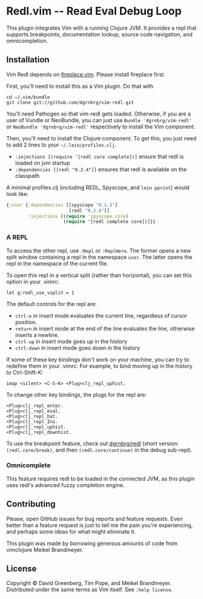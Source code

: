 # Redl.vim -- Read Eval Debug Loop

This plugin integrates Vim with a running Clojure JVM. It provides a repl that
supports breakpoints, documentation lookup, source code navigation, and
omnicompletion.

## Installation

Vim Redl depends on [fireplace.vim](https://github.com/tpope/vim-fireplace).
Please install fireplace first.

First, you'll need to install this as a Vim plugin. Do that with

    cd ~/.vim/bundle
    git clone git://github.com/dgrnbrg/vim-redl.git

You'll need Pathogen so that vim-redl gets loaded. Otherwise, if you are
a user of Vundle or NeoBundle, you can just use `Bundle 'dgrnbrg/vim-redl'`
or `NeoBundle 'dgrnbrg/vim-redl'` respectively to install the Vim component.

Then, you'll need to install the Clojure component. To get this, you just need to add 2 lines
to your `~/.lein/profiles.clj`.

- `:injections [(require '[redl core complete])]` ensure that redl is loaded on jvm startup
- `:dependencies [[redl "0.2.4"]]` ensures that redl is available on the classpath

A minimal profiles.clj (including REDL, Spyscope, and `lein pprint`) would look like:

```clojure
{:user {:dependencies [[spyscope "0.1.3"]
                       [redl "0.2.4"]]
        :injections [(require 'spyscope.core)
                     (require '[redl complete core])]}}
```

### A REPL

To access the other repl, use `:Repl` or `:ReplHere`. The former opens a new
split window containing a repl in the namespace `user`. The latter opens the
repl in the namespace of the current file.

To open this repl in a vertical split (rather than horizontal), you can set this option in your .vimrc:

    let g:redl_use_vsplit = 1

The default controls for the repl are:

- `ctrl-e` in insert mode evaluates the current line, regardless of cursor position.
- `return` in insert mode at the end of the line evaluates the line, otherwise inserts a newline.
- `ctrl-up` in insert mode goes up in the history
- `ctrl-down` in insert mode goes down in the history

If some of these key bindings don't work on your machine, you can try to redefine them in your .vimrc. For example, to bind moving up in the history to Ctrl-Shift-K:

    imap <silent> <C-S-K> <Plug>clj_repl_uphist.

To change other key bindings, the plugs for the repl are:

    <Plug>clj_repl_enter.
    <Plug>clj_repl_eval.
    <Plug>clj_repl_hat.
    <Plug>clj_repl_Ins.
    <Plug>clj_repl_uphist.
    <Plug>clj_repl_downhist.

To use the breakpoint feature, check out [dgrnbrg/redl](https://github.com/dgrnbrg/redl)
(short version: `(redl.core/break)`, and then `(redl.core/continue)` in the debug sub-repl).

### Omnicomplete

This feature requires redl to be loaded in the connected JVM, as this plugin
uses redl's advanced fuzzy completion engine.

## Contributing

Please, open GitHub issues for bug reports and feature requests.  Even better than a
feature request is just to tell me the pain you're experiencing, and perhaps
some ideas for what might eliminate it.

This plugin was made by borrowing generous amounts of code from vimclojure Meikel Brandmeyer.

## License

Copyright © David Greenberg, Tim Pope, and Meikel Brandmeyer.
Distributed under the same terms as Vim itself.
See `:help license`.

